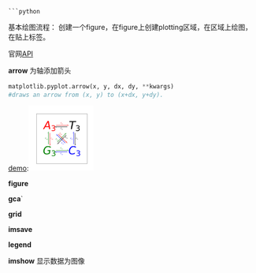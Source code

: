 ```
​```python
```

基本绘图流程：
创建一个figure，在figure上创建plotting区域，在区域上绘图，在贴上标签。

官网[API](https://matplotlib.org/api/_as_gen/matplotlib.pyplot.html#module-matplotlib.pyplot)

**arrow**
为轴添加箭头

```python
matplotlib.pyplot.arrow(x, y, dx, dy, **kwargs)
#draws an arrow from (x, y) to (x+dx, y+dy).
```

[demo](https://matplotlib.org/gallery/text_labels_and_annotations/arrow_demo.html#sphx-glr-gallery-text-labels-and-annotations-arrow-demo-py):<img src="pt.assets/sphx_glr_arrow_demo_001.png" alt="arrow demo" style="zoom:33%;" />

**figure**

**gca**`

**grid**

**imsave**

**legend**

**imshow**
显示数据为图像